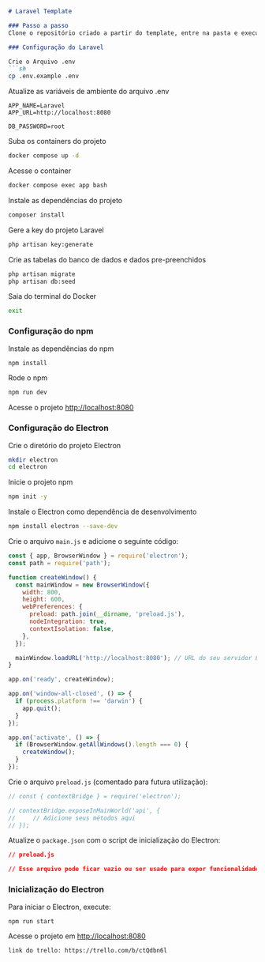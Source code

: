 ```markdown
# Laravel Template

### Passo a passo
Clone o repositório criado a partir do template, entre na pasta e execute os comandos abaixo:

### Configuração do Laravel

Crie o Arquivo .env
```sh
cp .env.example .env
```

Atualize as variáveis de ambiente do arquivo .env
```dosini
APP_NAME=Laravel
APP_URL=http://localhost:8080

DB_PASSWORD=root
```

Suba os containers do projeto
```sh
docker compose up -d
```

Acesse o container
```sh
docker compose exec app bash
```

Instale as dependências do projeto
```sh
composer install
```

Gere a key do projeto Laravel
```sh
php artisan key:generate
```

Crie as tabelas do banco de dados e dados pre-preenchidos
```sh
php artisan migrate
php artisan db:seed
```

Saia do terminal do Docker
```sh
exit
```

### Configuração do npm
Instale as dependências do npm
```sh
npm install
```

Rode o npm
```sh
npm run dev
```

Acesse o projeto
[http://localhost:8080](http://localhost:8080)

### Configuração do Electron

Crie o diretório do projeto Electron
```sh
mkdir electron
cd electron
```

Inicie o projeto npm
```sh
npm init -y
```

Instale o Electron como dependência de desenvolvimento
```sh
npm install electron --save-dev
```

Crie o arquivo `main.js` e adicione o seguinte código:
```javascript
const { app, BrowserWindow } = require('electron');
const path = require('path');

function createWindow() {
  const mainWindow = new BrowserWindow({
    width: 800,
    height: 600,
    webPreferences: {
      preload: path.join(__dirname, 'preload.js'),
      nodeIntegration: true,
      contextIsolation: false,
    },
  });

  mainWindow.loadURL('http://localhost:8080'); // URL do seu servidor Laravel
}

app.on('ready', createWindow);

app.on('window-all-closed', () => {
  if (process.platform !== 'darwin') {
    app.quit();
  }
});

app.on('activate', () => {
  if (BrowserWindow.getAllWindows().length === 0) {
    createWindow();
  }
});
```

Crie o arquivo `preload.js` (comentado para futura utilização):
```javascript
// const { contextBridge } = require('electron');

// contextBridge.exposeInMainWorld('api', {
//     // Adicione seus métodos aqui
// });
```

Atualize o `package.json` com o script de inicialização do Electron:
```json
// preload.js

// Esse arquivo pode ficar vazio ou ser usado para expor funcionalidades ao renderer process
```

### Inicialização do Electron

Para iniciar o Electron, execute:
```sh
npm run start
```

Acesse o projeto em [http://localhost:8080](http://localhost:8080)
```
link do trello: https://trello.com/b/ctQdbn6l
